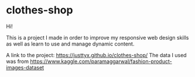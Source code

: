# clothes-shop

Hi!

This is a project I made in order to improve my responsive web design skills as well as learn to use and manage dynamic content. 

A link to the project: https://justtyx.github.io/clothes-shop/
The data I used was from https://www.kaggle.com/paramaggarwal/fashion-product-images-dataset
